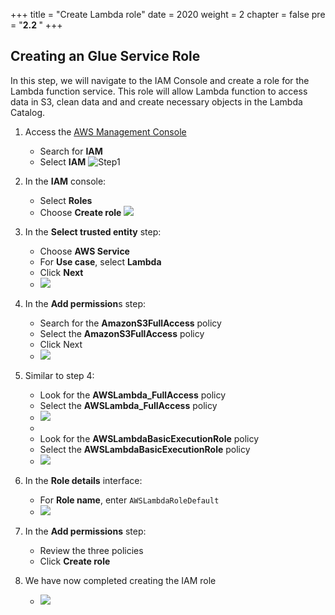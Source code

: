 +++
title = "Create Lambda role"
date = 2020
weight = 2
chapter = false
pre = "<b>2.2 </b>"
+++

## Creating an Glue Service Role

In this step, we will navigate to the IAM Console and create a role for the Lambda function service. This role will allow Lambda function to access data in S3, clean data and and create necessary objects in the Lambda Catalog.

1.  Access the [AWS Management Console]()

    - Search for **IAM**
    - Select **IAM**
      ![Step1](/images/2/0001-createiamrole.png)

2.  In the **IAM** console:

    - Select **Roles**
    - Choose **Create role**
      ![](/images/2/0002-createiamrole.png)

3.  In the **Select trusted entity** step:

    - Choose **AWS Service**
    - For **Use case**, select **Lambda**
    - Click **Next**
    - ![](/images/2/2/3.png)

4.  In the **Add permission**s step:

    - Search for the **AmazonS3FullAccess** policy
    - Select the **AmazonS3FullAccess** policy
    - Click Next
    - ![](/images/2/0004-createiamrole.png)

5.  Similar to step 4:

    - Look for the **AWSLambda_FullAccess** policy
    - Select the **AWSLambda_FullAccess** policy
    - ![](/images/2/2/5.png)
    -
    - Look for the **AWSLambdaBasicExecutionRole** policy
    - Select the **AWSLambdaBasicExecutionRole** policy
    - ![](/images/2/2/6.png)

6.  In the **Role details** interface:
    - For **Role name**, enter `AWSLambdaRoleDefault`
    - ![](/images/2/2/7.png)
7.  In the **Add permissions** step:
    - Review the three policies
    - Click **Create role**
8.  We have now completed creating the IAM role
    - ![](/images/2/2/8.png)
